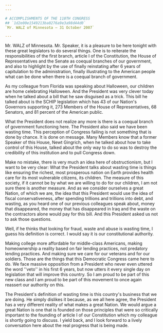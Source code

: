 ```yaml
---
---

# ACCOMPLISHMENTS OF THE 110TH CONGRESS
## `1d2e00e1549213ba0276a9e3a98d44d0`
`Mr. WALZ of Minnesota — 31 October 2007`

---
```



Mr. WALZ of Minnesota. Mr. Speaker, it is a pleasure to be here 
tonight with these great legislators to do several things. One is to 
reiterate the responsibilities of the first branch, article I of the 
Constitution, the House of Representatives and the Senate as coequal 
branches of our government, and also to highlight by the use of finally 
reinstating after 6 years of capitulation to the administration, 
finally illustrating to the American people what can be done when there 
is a coequal branch of government.

As my colleague from Florida was speaking about Halloween, our 
children are home celebrating Halloween. And the President was very 
clever today when he talked about a bill that he saw disguised as a 
trick. This bill he talked about is the SCHIP legislation which has 43 
of our Nation's Governors supporting it, 273 Members of the House of 
Representatives, 68 Senators, and 81 percent of the American public.

What the President does not realize any more is there is a coequal 
branch of government functioning here. The President also said we have 
been wasting time. This perception of Congress failing is not something 
that is done by chance. It is done on message. Many Members know that a 
former Speaker of this House, Newt Gingrich, when he talked about how 
to take control of this House, talked about the only way to do so was 
to destroy the credibility of this institution and to pull Congress 
down.

Make no mistake, there is very much an idea here of obstructionism, 
but I want to be very clear: What the President talks about wasting 
time is things like ensuring the richest, most prosperous nation on 
Earth provides health care for its most vulnerable citizens, its 
children. The measure of this society, if it cannot be by what we are 
willing to do for our children, I am not sure there is another measure. 
And as we consider ourselves a great Nation, of which we are, the idea 
that this President would use the idea of fiscal conservativeness, 
after spending trillions and trillions into debt, and wasting, as you 
heard one of our previous colleagues speak about, money that 
disappeared, the money that has disappeared in Iraq and the waste on 
the contractors alone would pay for this bill. And this President asked 
us not to ask those questions.

Well, if he thinks that looking for fraud, waste and abuse is wasting 
time, I guess his definition is correct. I would say it is our 
constitutional authority.

Making college more affordable for middle-class Americans, making 
homeownership a reality based on fair lending practices, not predatory 
lending practices. And making sure we care for our veterans and for our 
soldiers. Those are the things that this Democratic Congress came here 
to do. We face massive opposition from a President who never even 
uttered the word ''veto'' in his first 6 years, but now utters it every 
single day on legislation that will improve this country. So I am proud 
to be part of this new class and I am proud to be part of this movement 
to once again reassert our authority on this.

The President's definition of wasting time is this country's business 
that we are doing. He simply dislikes it because, as we all here agree, 
the President has a very different reality of what makes a great 
Nation. We would argue a great Nation is one that is founded on those 
principles that were so critically important to the founding of article 
I of our Constitution which my colleague is shortly going to discuss. I 
yield back, and I look forward to a lively conversation here about the 
real progress that is being made.
